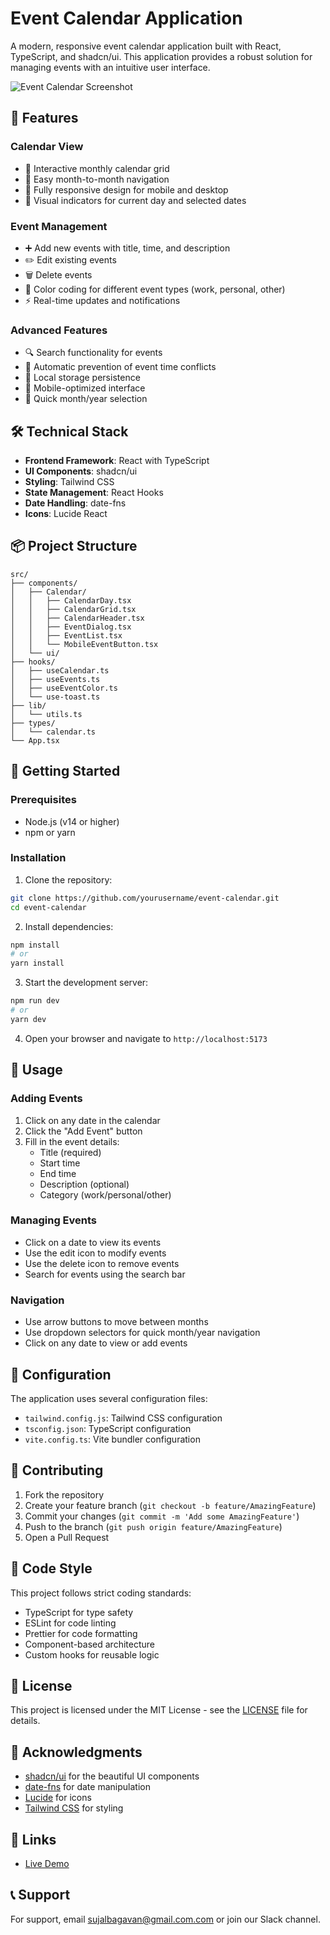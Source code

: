 # Event Calendar Application

A modern, responsive event calendar application built with React, TypeScript, and shadcn/ui. This application provides a robust solution for managing events with an intuitive user interface.

![Event Calendar Screenshot](https://images.unsplash.com/photo-1512758017271-d7b84c2113f1?auto=format&fit=crop&q=80&w=1920)

## 🌟 Features

### Calendar View
- 📅 Interactive monthly calendar grid
- 🔄 Easy month-to-month navigation
- 📱 Fully responsive design for mobile and desktop
- 🎯 Visual indicators for current day and selected dates

### Event Management
- ➕ Add new events with title, time, and description
- ✏️ Edit existing events
- 🗑️ Delete events
- 🎨 Color coding for different event types (work, personal, other)
- ⚡ Real-time updates and notifications

### Advanced Features
- 🔍 Search functionality for events
- 🚫 Automatic prevention of event time conflicts
- 💾 Local storage persistence
- 📱 Mobile-optimized interface
- 🎯 Quick month/year selection

## 🛠️ Technical Stack

- **Frontend Framework**: React with TypeScript
- **UI Components**: shadcn/ui
- **Styling**: Tailwind CSS
- **State Management**: React Hooks
- **Date Handling**: date-fns
- **Icons**: Lucide React

## 📦 Project Structure

```
src/
├── components/
│   ├── Calendar/
│   │   ├── CalendarDay.tsx
│   │   ├── CalendarGrid.tsx
│   │   ├── CalendarHeader.tsx
│   │   ├── EventDialog.tsx
│   │   ├── EventList.tsx
│   │   └── MobileEventButton.tsx
│   └── ui/
├── hooks/
│   ├── useCalendar.ts
│   ├── useEvents.ts
│   ├── useEventColor.ts
│   └── use-toast.ts
├── lib/
│   └── utils.ts
├── types/
│   └── calendar.ts
└── App.tsx
```

## 🚀 Getting Started

### Prerequisites

- Node.js (v14 or higher)
- npm or yarn

### Installation

1. Clone the repository:
```bash
git clone https://github.com/yourusername/event-calendar.git
cd event-calendar
```

2. Install dependencies:
```bash
npm install
# or
yarn install
```

3. Start the development server:
```bash
npm run dev
# or
yarn dev
```

4. Open your browser and navigate to `http://localhost:5173`

## 🎯 Usage

### Adding Events
1. Click on any date in the calendar
2. Click the "Add Event" button
3. Fill in the event details:
   - Title (required)
   - Start time
   - End time
   - Description (optional)
   - Category (work/personal/other)

### Managing Events
- Click on a date to view its events
- Use the edit icon to modify events
- Use the delete icon to remove events
- Search for events using the search bar

### Navigation
- Use arrow buttons to move between months
- Use dropdown selectors for quick month/year navigation
- Click on any date to view or add events

## 🔧 Configuration

The application uses several configuration files:

- `tailwind.config.js`: Tailwind CSS configuration
- `tsconfig.json`: TypeScript configuration
- `vite.config.ts`: Vite bundler configuration

## 🤝 Contributing

1. Fork the repository
2. Create your feature branch (`git checkout -b feature/AmazingFeature`)
3. Commit your changes (`git commit -m 'Add some AmazingFeature'`)
4. Push to the branch (`git push origin feature/AmazingFeature`)
5. Open a Pull Request

## 📝 Code Style

This project follows strict coding standards:

- TypeScript for type safety
- ESLint for code linting
- Prettier for code formatting
- Component-based architecture
- Custom hooks for reusable logic

## 📄 License

This project is licensed under the MIT License - see the [LICENSE](LICENSE) file for details.

## 🙏 Acknowledgments

- [shadcn/ui](https://ui.shadcn.com/) for the beautiful UI components
- [date-fns](https://date-fns.org/) for date manipulation
- [Lucide](https://lucide.dev/) for icons
- [Tailwind CSS](https://tailwindcss.com/) for styling

## 🔗 Links

- [Live Demo]([your-deployment-url](https://glittering-meerkat-a78096.netlify.app/))


## 📞 Support

For support, email sujalbagavan@gmail.com.com or join our Slack channel.
